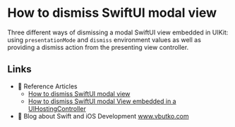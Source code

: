 # How to dismiss SwiftUI modal view

Three different ways of dismissing a modal SwiftUI view embedded in UIKit: using `presentationMode` and `dismiss` environment values as well as providing a dismiss action from the presenting view controller.


## Links
- 📕 Reference Articles
  - [How to dismiss SwiftUI modal view](https://www.vbutko.com/articles/how-to-dismiss-swiftui-modal-view/)
  - [How to dismiss SwiftUI modal View embedded in a UIHostingController](https://www.vbutko.com/articles/how-to-dismiss-swiftui-modal-view-embedded-in-a-uihostingcontroller/)
- 📕 Blog about Swift and iOS Development www.vbutko.com
